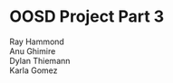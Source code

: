 OOSD Project Part 3
============

Ray Hammond <br>
Anu Ghimire <br>
Dylan Thiemann <br>
Karla Gomez <br>
